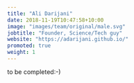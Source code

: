 ```yaml
---
title: "Ali Darijani"
date: 2018-11-19T10:47:58+10:00
image: "images/team/original/male.svg"
jobtitle: "Founder, Science/Tech guy"
website: "https://adarijani.github.io/"
promoted: true
weight: 1
---
```


to be completed:-)
